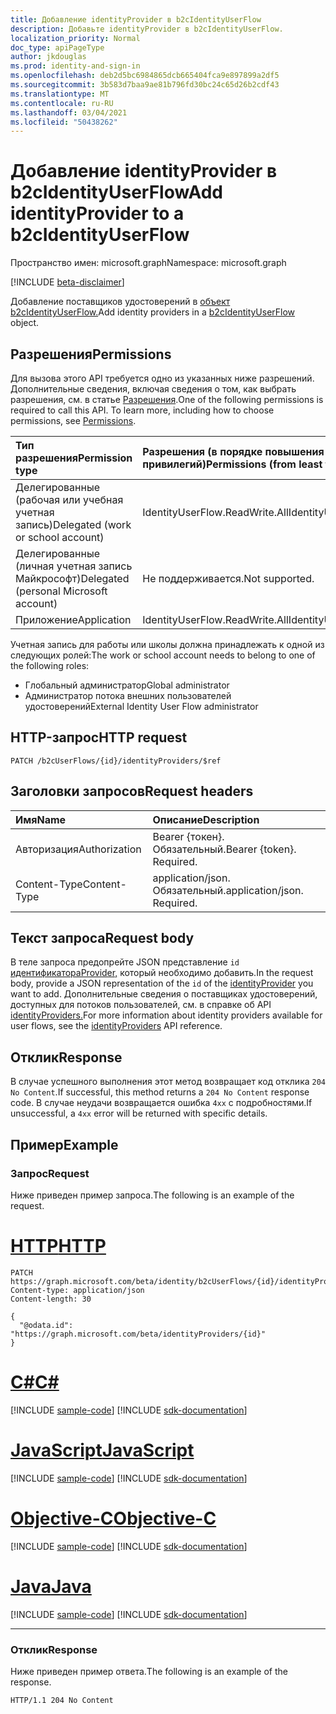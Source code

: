 ```yaml
---
title: Добавление identityProvider в b2cIdentityUserFlow
description: Добавьте identityProvider в b2cIdentityUserFlow.
localization_priority: Normal
doc_type: apiPageType
author: jkdouglas
ms.prod: identity-and-sign-in
ms.openlocfilehash: deb2d5bc6984865dcb665404fca9e897899a2df5
ms.sourcegitcommit: 3b583d7baa9ae81b796fd30bc24c65d26b2cdf43
ms.translationtype: MT
ms.contentlocale: ru-RU
ms.lasthandoff: 03/04/2021
ms.locfileid: "50438262"
---
```

# <a name="add-identityprovider-to-a-b2cidentityuserflow"></a><span data-ttu-id="b137f-103">Добавление identityProvider в b2cIdentityUserFlow</span><span class="sxs-lookup"><span data-stu-id="b137f-103">Add identityProvider to a b2cIdentityUserFlow</span></span>

<span data-ttu-id="b137f-104">Пространство имен: microsoft.graph</span><span class="sxs-lookup"><span data-stu-id="b137f-104">Namespace: microsoft.graph</span></span>

[!INCLUDE [beta-disclaimer](../../includes/beta-disclaimer.md)]

<span data-ttu-id="b137f-105">Добавление поставщиков удостоверений в [объект b2cIdentityUserFlow.](../resources/b2cidentityuserflow.md)</span><span class="sxs-lookup"><span data-stu-id="b137f-105">Add identity providers in a [b2cIdentityUserFlow](../resources/b2cidentityuserflow.md) object.</span></span>

## <a name="permissions"></a><span data-ttu-id="b137f-106">Разрешения</span><span class="sxs-lookup"><span data-stu-id="b137f-106">Permissions</span></span>

<span data-ttu-id="b137f-p101">Для вызова этого API требуется одно из указанных ниже разрешений. Дополнительные сведения, включая сведения о том, как выбрать разрешения, см. в статье [Разрешения](/graph/permissions-reference).</span><span class="sxs-lookup"><span data-stu-id="b137f-p101">One of the following permissions is required to call this API. To learn more, including how to choose permissions, see [Permissions](/graph/permissions-reference).</span></span>

|<span data-ttu-id="b137f-109">Тип разрешения</span><span class="sxs-lookup"><span data-stu-id="b137f-109">Permission type</span></span>      | <span data-ttu-id="b137f-110">Разрешения (в порядке повышения привилегий)</span><span class="sxs-lookup"><span data-stu-id="b137f-110">Permissions (from least to most privileged)</span></span>              |
|:--------------------|:---------------------------------------------------------|
|<span data-ttu-id="b137f-111">Делегированные (рабочая или учебная учетная запись)</span><span class="sxs-lookup"><span data-stu-id="b137f-111">Delegated (work or school account)</span></span>|<span data-ttu-id="b137f-112">IdentityUserFlow.ReadWrite.All</span><span class="sxs-lookup"><span data-stu-id="b137f-112">IdentityUserFlow.ReadWrite.All</span></span>|
|<span data-ttu-id="b137f-113">Делегированные (личная учетная запись Майкрософт)</span><span class="sxs-lookup"><span data-stu-id="b137f-113">Delegated (personal Microsoft account)</span></span>| <span data-ttu-id="b137f-114">Не поддерживается.</span><span class="sxs-lookup"><span data-stu-id="b137f-114">Not supported.</span></span>|
|<span data-ttu-id="b137f-115">Приложение</span><span class="sxs-lookup"><span data-stu-id="b137f-115">Application</span></span>| <span data-ttu-id="b137f-116">IdentityUserFlow.ReadWrite.All</span><span class="sxs-lookup"><span data-stu-id="b137f-116">IdentityUserFlow.ReadWrite.All</span></span>|

<span data-ttu-id="b137f-117">Учетная запись для работы или школы должна принадлежать к одной из следующих ролей:</span><span class="sxs-lookup"><span data-stu-id="b137f-117">The work or school account needs to belong to one of the following roles:</span></span>

* <span data-ttu-id="b137f-118">Глобальный администратор</span><span class="sxs-lookup"><span data-stu-id="b137f-118">Global administrator</span></span>
* <span data-ttu-id="b137f-119">Администратор потока внешних пользователей удостоверений</span><span class="sxs-lookup"><span data-stu-id="b137f-119">External Identity User Flow administrator</span></span>

## <a name="http-request"></a><span data-ttu-id="b137f-120">HTTP-запрос</span><span class="sxs-lookup"><span data-stu-id="b137f-120">HTTP request</span></span>

<!-- { "blockType": "ignored" } -->

```http
PATCH /b2cUserFlows/{id}/identityProviders/$ref
```

## <a name="request-headers"></a><span data-ttu-id="b137f-121">Заголовки запросов</span><span class="sxs-lookup"><span data-stu-id="b137f-121">Request headers</span></span>

|<span data-ttu-id="b137f-122">Имя</span><span class="sxs-lookup"><span data-stu-id="b137f-122">Name</span></span>|<span data-ttu-id="b137f-123">Описание</span><span class="sxs-lookup"><span data-stu-id="b137f-123">Description</span></span>|
|:---------------|:----------|
|<span data-ttu-id="b137f-124">Авторизация</span><span class="sxs-lookup"><span data-stu-id="b137f-124">Authorization</span></span>|<span data-ttu-id="b137f-p102">Bearer {токен}. Обязательный.</span><span class="sxs-lookup"><span data-stu-id="b137f-p102">Bearer {token}. Required.</span></span>|
|<span data-ttu-id="b137f-127">Content-Type</span><span class="sxs-lookup"><span data-stu-id="b137f-127">Content-Type</span></span>|<span data-ttu-id="b137f-p103">application/json. Обязательный.</span><span class="sxs-lookup"><span data-stu-id="b137f-p103">application/json. Required.</span></span>|

## <a name="request-body"></a><span data-ttu-id="b137f-130">Текст запроса</span><span class="sxs-lookup"><span data-stu-id="b137f-130">Request body</span></span>

<span data-ttu-id="b137f-131">В теле запроса предопрейте JSON представление `id` [идентификатораProvider,](../resources/identityprovider.md) который необходимо добавить.</span><span class="sxs-lookup"><span data-stu-id="b137f-131">In the request body, provide a JSON representation of the `id` of the [identityProvider](../resources/identityprovider.md) you want to add.</span></span> <span data-ttu-id="b137f-132">Дополнительные сведения о поставщиках удостоверений, доступных для потоков пользователей, см. в справке об API [identityProviders.](../resources/identityprovider.md)</span><span class="sxs-lookup"><span data-stu-id="b137f-132">For more information about identity providers available for user flows, see the [identityProviders](../resources/identityprovider.md) API reference.</span></span>

## <a name="response"></a><span data-ttu-id="b137f-133">Отклик</span><span class="sxs-lookup"><span data-stu-id="b137f-133">Response</span></span>

<span data-ttu-id="b137f-134">В случае успешного выполнения этот метод возвращает код отклика `204 No Content`.</span><span class="sxs-lookup"><span data-stu-id="b137f-134">If successful, this method returns a `204 No Content` response code.</span></span> <span data-ttu-id="b137f-135">В случае неудачи возвращается ошибка `4xx` с подробностями.</span><span class="sxs-lookup"><span data-stu-id="b137f-135">If unsuccessful, a `4xx` error will be returned with specific details.</span></span>

## <a name="example"></a><span data-ttu-id="b137f-136">Пример</span><span class="sxs-lookup"><span data-stu-id="b137f-136">Example</span></span>

### <a name="request"></a><span data-ttu-id="b137f-137">Запрос</span><span class="sxs-lookup"><span data-stu-id="b137f-137">Request</span></span>

<span data-ttu-id="b137f-138">Ниже приведен пример запроса.</span><span class="sxs-lookup"><span data-stu-id="b137f-138">The following is an example of the request.</span></span>


# <a name="http"></a>[<span data-ttu-id="b137f-139">HTTP</span><span class="sxs-lookup"><span data-stu-id="b137f-139">HTTP</span></span>](#tab/http)
<!-- {
  "blockType": "request",
  "name": "update_b2cuserflows_identityprovider"
}
-->

``` http
PATCH https://graph.microsoft.com/beta/identity/b2cUserFlows/{id}/identityProviders/$ref
Content-type: application/json
Content-length: 30

{
  "@odata.id": "https://graph.microsoft.com/beta/identityProviders/{id}"
}
```
# <a name="c"></a>[<span data-ttu-id="b137f-140">C#</span><span class="sxs-lookup"><span data-stu-id="b137f-140">C#</span></span>](#tab/csharp)
[!INCLUDE [sample-code](../includes/snippets/csharp/update-b2cuserflows-identityprovider-csharp-snippets.md)]
[!INCLUDE [sdk-documentation](../includes/snippets/snippets-sdk-documentation-link.md)]

# <a name="javascript"></a>[<span data-ttu-id="b137f-141">JavaScript</span><span class="sxs-lookup"><span data-stu-id="b137f-141">JavaScript</span></span>](#tab/javascript)
[!INCLUDE [sample-code](../includes/snippets/javascript/update-b2cuserflows-identityprovider-javascript-snippets.md)]
[!INCLUDE [sdk-documentation](../includes/snippets/snippets-sdk-documentation-link.md)]

# <a name="objective-c"></a>[<span data-ttu-id="b137f-142">Objective-C</span><span class="sxs-lookup"><span data-stu-id="b137f-142">Objective-C</span></span>](#tab/objc)
[!INCLUDE [sample-code](../includes/snippets/objc/update-b2cuserflows-identityprovider-objc-snippets.md)]
[!INCLUDE [sdk-documentation](../includes/snippets/snippets-sdk-documentation-link.md)]

# <a name="java"></a>[<span data-ttu-id="b137f-143">Java</span><span class="sxs-lookup"><span data-stu-id="b137f-143">Java</span></span>](#tab/java)
[!INCLUDE [sample-code](../includes/snippets/java/update-b2cuserflows-identityprovider-java-snippets.md)]
[!INCLUDE [sdk-documentation](../includes/snippets/snippets-sdk-documentation-link.md)]

---


### <a name="response"></a><span data-ttu-id="b137f-144">Отклик</span><span class="sxs-lookup"><span data-stu-id="b137f-144">Response</span></span>

<span data-ttu-id="b137f-145">Ниже приведен пример ответа.</span><span class="sxs-lookup"><span data-stu-id="b137f-145">The following is an example of the response.</span></span>

<!-- {
  "blockType": "response",
  "truncated": true
} -->

```http
HTTP/1.1 204 No Content
```


